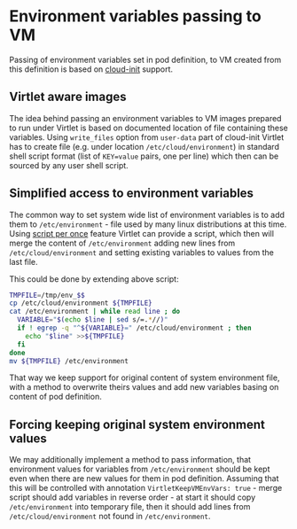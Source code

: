 # Environment variables passing to VM

Passing of environment variables set in pod definition, to VM created from this
definition is based on [cloud-init](cloud-init-data-generation.md) support.

## Virtlet aware images

The idea behind passing an environment variables to VM images prepared to run
under Virtlet is based on documented location of file containing these variables.
Using `write_files` option from `user-data` part of cloud-init Virtlet has to
create file (e.g. under location `/etc/cloud/environment`) in standard shell
script format (list of `KEY=value` pairs, one per line) which then can be sourced
by any user shell script.

## Simplified access to environment variables

The common way to set system wide list of environment variables is to add them
to `/etc/environment` - file used by many linux distributions at this time.
Using [script per once](http://cloudinit.readthedocs.io/en/latest/topics/modules.html#scripts-per-once)
feature Virtlet can provide a script, which then will merge the content
of `/etc/environment` adding new lines from `/etc/cloud/environment` and setting
existing variables to values from the last file.

This could be done by extending above script:
```bash
TMPFILE=/tmp/env_$$
cp /etc/cloud/environment ${TMPFILE}
cat /etc/environment | while read line ; do
  VARIABLE="$(echo $line | sed s/=.*//)"
  if ! egrep -q "^${VARIABLE}=" /etc/cloud/environment ; then
    echo "$line" >>${TMPFILE}
  fi
done
mv ${TMPFILE} /etc/environment
```

That way we keep support for original content of system environment file, with
a method to overwrite theirs values and add new variables basing on content of
pod definition.

## Forcing keeping original system environment values

We may additionally implement a method to pass information, that environment
values for variables from `/etc/environment` should be kept even when there
are new values for them in pod definition. Assuming that this will be controlled
with annotation `VirtletKeepVMEnvVars: true` - merge script should add variables
in reverse order - at start it should copy `/etc/environment` into temporary
file, then it should add lines from `/etc/cloud/environment` not found
in `/etc/environment`.
